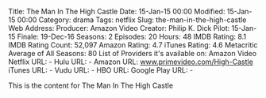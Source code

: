 Title: The Man In The High Castle
Date: 15-Jan-15 00:00
Modified: 15-Jan-15 00:00
Category: drama
Tags: netflix
Slug: the-man-in-the-high-castle
Web Address: 
Producer: Amazon Video
Creator:  Philip K. Dick
Pilot: 15-Jan-15
Finale: 19-Dec-16
Seasons: 2
Episodes: 20
Hours: 48
IMDB Rating: 8.1
IMDB Rating Count: 52,097
Amazon Rating: 4.7
iTunes Rating: 4.6
Metacritic Average of All Seasons: 80
List of Providers it's available on: Amazon Video
Netflix URL: -
Hulu URL: -
Amazon URL: www.primevideo.com/High-Castle
iTunes URL: -
Vudu URL: -
HBO URL: 
Google Play URL: -



This is the content for The Man In The High Castle